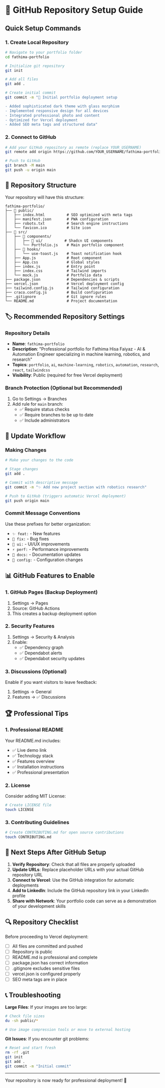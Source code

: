 # 🐙 GitHub Repository Setup Guide

## Quick Setup Commands

### 1. Create Local Repository
```bash
# Navigate to your portfolio folder
cd fathima-portfolio

# Initialize git repository
git init

# Add all files
git add .

# Create initial commit
git commit -m "🚀 Initial portfolio deployment setup

- Added sophisticated dark theme with glass morphism
- Implemented responsive design for all devices  
- Integrated professional photo and content
- Optimized for Vercel deployment
- Added SEO meta tags and structured data"
```

### 2. Connect to GitHub
```bash
# Add your GitHub repository as remote (replace YOUR_USERNAME)
git remote add origin https://github.com/YOUR_USERNAME/fathima-portfolio.git

# Push to GitHub
git branch -M main
git push -u origin main
```

## 📁 Repository Structure

Your repository will have this structure:
```
fathima-portfolio/
├── 📁 public/
│   ├── index.html          # SEO optimized with meta tags
│   ├── manifest.json       # PWA configuration
│   ├── robots.txt          # Search engine instructions
│   └── favicon.ico         # Site icon
├── 📁 src/
│   ├── 📁 components/
│   │   ├── 📁 ui/          # Shadcn UI components
│   │   └── Portfolio.js    # Main portfolio component
│   ├── 📁 hooks/
│   │   └── use-toast.js    # Toast notification hook
│   ├── App.js              # Root component
│   ├── App.css             # Global styles
│   ├── index.js            # Entry point
│   ├── index.css           # Tailwind imports
│   └── mock.js             # Portfolio data
├── package.json            # Dependencies & scripts
├── vercel.json             # Vercel deployment config
├── tailwind.config.js      # Tailwind configuration
├── craco.config.js         # Build configuration
├── .gitignore              # Git ignore rules
└── README.md               # Project documentation
```

## 🏷️ Recommended Repository Settings

### Repository Details
- **Name**: `fathima-portfolio`
- **Description**: "Professional portfolio for Fathima Hisa Faiyaz - AI & Automation Engineer specializing in machine learning, robotics, and research"
- **Topics**: `portfolio`, `ai`, `machine-learning`, `robotics`, `automation`, `research`, `react`, `tailwindcss`
- **Visibility**: Public (required for free Vercel deployment)

### Branch Protection (Optional but Recommended)
1. Go to Settings → Branches
2. Add rule for `main` branch:
   - ✅ Require status checks
   - ✅ Require branches to be up to date
   - ✅ Include administrators

## 🔄 Update Workflow

### Making Changes
```bash
# Make your changes to the code

# Stage changes
git add .

# Commit with descriptive message
git commit -m "✨ Add new project section with robotics research"

# Push to GitHub (triggers automatic Vercel deployment)
git push origin main
```

### Commit Message Conventions
Use these prefixes for better organization:
- `✨ feat:` - New features
- `🐛 fix:` - Bug fixes
- `📱 ui:` - UI/UX improvements
- `⚡ perf:` - Performance improvements
- `📝 docs:` - Documentation updates
- `🔧 config:` - Configuration changes

## 📊 GitHub Features to Enable

### 1. GitHub Pages (Backup Deployment)
1. Settings → Pages
2. Source: GitHub Actions
3. This creates a backup deployment option

### 2. Security Features
1. Settings → Security & Analysis
2. Enable:
   - ✅ Dependency graph
   - ✅ Dependabot alerts
   - ✅ Dependabot security updates

### 3. Discussions (Optional)
Enable if you want visitors to leave feedback:
1. Settings → General
2. Features → ✅ Discussions

## 🏆 Professional Tips

### 1. Professional README
Your README.md includes:
- ✅ Live demo link
- ✅ Technology stack
- ✅ Features overview
- ✅ Installation instructions
- ✅ Professional presentation

### 2. License
Consider adding MIT License:
```bash
# Create LICENSE file
touch LICENSE
```

### 3. Contributing Guidelines
```bash
# Create CONTRIBUTING.md for open source contributions
touch CONTRIBUTING.md
```

## 🚀 Next Steps After GitHub Setup

1. **Verify Repository**: Check that all files are properly uploaded
2. **Update URLs**: Replace placeholder URLs with your actual GitHub repository URL
3. **Connect to Vercel**: Use the GitHub integration for automatic deployments
4. **Add to LinkedIn**: Include the GitHub repository link in your LinkedIn profile
5. **Share with Network**: Your portfolio code can serve as a demonstration of your development skills

## 🔍 Repository Checklist

Before proceeding to Vercel deployment:

- [ ] All files are committed and pushed
- [ ] Repository is public
- [ ] README.md is professional and complete
- [ ] package.json has correct information
- [ ] .gitignore excludes sensitive files
- [ ] vercel.json is configured properly
- [ ] SEO meta tags are in place

## 📞 Troubleshooting

**Large Files**: If your images are too large:
```bash
# Check file sizes
du -sh public/*

# Use image compression tools or move to external hosting
```

**Git Issues**: If you encounter git problems:
```bash
# Reset and start fresh
rm -rf .git
git init
git add .
git commit -m "Initial commit"
```

---

Your repository is now ready for professional deployment! 🎉